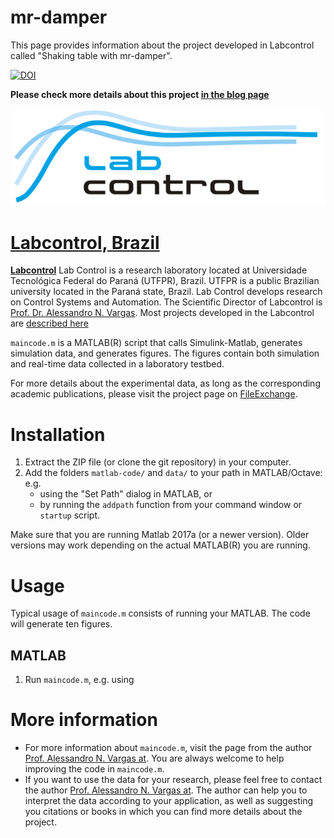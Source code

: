 # mr-damper
This page provides information about the project developed in Labcontrol called "Shaking table with mr-damper".

[![DOI](https://zenodo.org/badge/330236633.svg)](https://zenodo.org/badge/latestdoi/330236633)

**Please check more details about this project [in the blog page](http://www.anvargas.com/blog)**

<p align="center"><a href="http://www.labcontrol.xyz/dokuwiki" target="_blank" rel="noopener"><img src="images/logo.png"></a></p>

# [Labcontrol, Brazil](http://www.labcontrol.xyz/dokuwiki)

[**Labcontrol**](http://www.labcontrol.xyz/dokuwiki) 
    Lab Control is a research laboratory located at Universidade Tecnológica Federal do Paraná (UTFPR), Brazil. UTFPR is a public Brazilian university located in the Paraná state, Brazil. Lab Control develops research on Control Systems and Automation.  The Scientific Director of Labcontrol is [Prof. Dr. Alessandro N. Vargas](http://www.anvargas.com). Most projects developed in the Labcontrol are [described here](http://www.anvargas.com/blog) 


`maincode.m` is a MATLAB(R) script that calls Simulink-Matlab, generates simulation data, and generates figures. The figures contain both simulation and real-time data collected in a laboratory testbed.

For more details about the experimental data, as long as the corresponding academic publications, please visit the project page on [FileExchange](http://www.anvargas.com/blog).


Installation
============

1. Extract the ZIP file (or clone the git repository) in your computer.
2. Add the folders `matlab-code/` and `data/` to your path in MATLAB/Octave: e.g. 
    - using the "Set Path" dialog in MATLAB, or 
    - by running the `addpath` function from your command window or `startup` script.

Make sure that you are running Matlab 2017a (or a newer version). Older versions may work depending on the actual MATLAB(R) you are running.

Usage
=====

Typical usage of `maincode.m` consists of running your MATLAB. The code will generate ten figures.

MATLAB
------
  1. Run `maincode.m`, e.g. using

More information
================

* For more information about `maincode.m`, visit the page from the author [Prof. Alessandro N. Vargas at](http://www.anvargas.com). You are always welcome to help improving the code in `maincode.m`.
* If you want to use the data for your research, please feel free to contact the author [Prof. Alessandro N. Vargas at](http://www.anvargas.com). The author can help you to interpret the data according to your application, as well as suggesting you citations or books in which you can find more details about the project.
